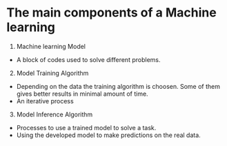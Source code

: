 # The main components of a Machine learning

1. Machine learning Model
  - A block of codes used to solve different problems.
  
2. Model Training Algorithm
  - Depending on the data the training algorithm is choosen. Some of them gives better results in minimal amount of time.
  - An iterative process

3. Model Inference Algorithm
  - Processes to use a trained model to solve a task.
  - Using the developed model to make predictions on the real data.

